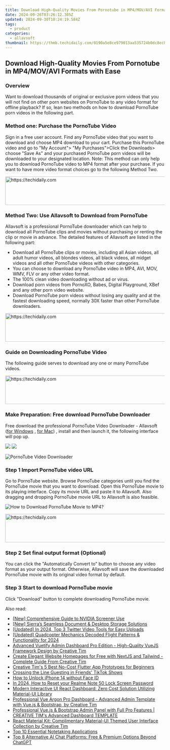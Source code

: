 ```yaml
---
title: Download High-Quality Movies From Pornotube in MP4/MOV/AVI Formats with Ease
date: 2024-09-26T03:26:12.305Z
updated: 2024-09-30T10:24:19.584Z
tags:
  - product
categories:
  - allavsoft
thumbnail: https://thmb.techidaily.com/0190a5e8ce979013aa535724b0dc8ec8d018ff0f571a11067b3efc6f1f0245eb.jpg
---
```


## Download High-Quality Movies From Pornotube in MP4/MOV/AVI Formats with Ease

### Overview

Want to download thousands of original or exclusive porn videos that you will not find on other porn websites on PornoTube to any video format for offline playback? If so, lean two methods on how to download PornoTube porn videos in the following part.

### Method one: Purchase the PornoTube Video

Sign in a free user account. Find any PornoTube video that you want to download and choose MP4 download to your cart. Purchase this PornoTube video and go to "My Account"> "My Purchases">Click the Downloads> choose "Save As" and your purchased PornoTube porn videos will be downloaded to your designated location. Note: This method can only help you to download PornoTube video to MP4 format after your purchase. If you want to have more video format choices go to the following Method Two.

<!-- affiliate ads begin -->
<a href="https://appsumo.8odi.net/c/5597632/2144289/7443" target="_top" id="2144289">
  <img src="//a.impactradius-go.com/display-ad/7443-2144289" border="0" alt="https://techidaily.com" width="728" height="90"/>
</a>
<img height="0" width="0" src="https://appsumo.8odi.net/i/5597632/2144289/7443" style="position:absolute;visibility:hidden;" border="0" />
<!-- affiliate ads end -->

### Method Two: Use Allavsoft to Download from PornoTube

Allavsoft is a professional PornoTube downloader which can help to download all PornoTube clips and movies without purchasing or renting the clip or movie in advance. The detailed features of Allavsoft are listed in the following part:

* Download all PornoTube clips or movies, including all Asian videos, all adult humor videos, all blondes videos, all black videos, all midget videos and all other PornoTube videos with other categories.
* You can choose to download any PornoTube video in MP4, AVI, MOV, WMV, FLV or any other video format.
* The 100% clean video downloading without ad or virus.
* Download porn videos from PornoXO, Babes, Digital Playground, XBef and any other porn video website.
* Download PornoTube porn videos without losing any quality and at the fastest downloading speed, normally 30X faster than other PornoTube downloaders.

<!-- affiliate ads begin -->
<a href="https://aligracehair.sjv.io/c/5597632/1918703/19272" target="_top" id="1918703">
  <img src="//a.impactradius-go.com/display-ad/19272-1918703" border="0" alt="https://techidaily.com" width="728" height="90"/>
</a>
<img height="0" width="0" src="https://aligracehair.sjv.io/i/5597632/1918703/19272" style="position:absolute;visibility:hidden;" border="0" />
<!-- affiliate ads end -->

### Guide on Downloading PornoTube Video

The following guide serves to download any one or many PornoTube videos.

<!-- affiliate ads begin -->
<a href="https://aligracehair.sjv.io/c/5597632/1880976/19272" target="_top" id="1880976">
  <img src="//a.impactradius-go.com/display-ad/19272-1880976" border="0" alt="https://techidaily.com" width="728" height="90"/>
</a>
<img height="0" width="0" src="https://aligracehair.sjv.io/i/5597632/1880976/19272" style="position:absolute;visibility:hidden;" border="0" />
<!-- affiliate ads end -->

### Make Preparation: Free download PornoTube Downloader

Free download the professional PornoTube Video Downloader - Allavsoft ([for Windows](https://tools.techidaily.com/allavsoft/products/) , [for Mac](https://tools.techidaily.com/allavsoft/products/)) , install and then launch it, the following interface will pop up.

[![](https://www.allavsoft.com/how-to/../images/how-to/free-download-win.jpg)](https://tools.techidaily.com/allavsoft/products/) [![](https://www.allavsoft.com/how-to/../images/how-to/free-download-mac.jpg)](https://tools.techidaily.com/allavsoft/products/)

![PornoTube Video Downloader](https://www.allavsoft.com/how-to/../images/allavsoft/screen-shot-600.jpg)

### Step 1 Import PornoTube video URL

Go to PornoTube website. Browse PornoTube categories until you find the PornoTube movie that you want to download. Open this PornoTube movie to its playing interface. Copy its movie URL and paste it to Allavsoft. Also dragging and dropping PornoTube movie URL to Allavsoft is also feasible.

![How to Download PornoTube Movie to MP4?](https://www.allavsoft.com/how-to/../images/how-to/download-rtmp-video/download-rtmp-video.jpg)

<!-- affiliate ads begin -->
<a href="https://appsumo.8odi.net/c/5597632/2049391/7443" target="_top" id="2049391">
  <img src="//a.impactradius-go.com/display-ad/7443-2049391" border="0" alt="https://techidaily.com" width="728" height="90"/>
</a>
<img height="0" width="0" src="https://appsumo.8odi.net/i/5597632/2049391/7443" style="position:absolute;visibility:hidden;" border="0" />
<!-- affiliate ads end -->

### Step 2 Set final output format (Optional)

You can click the "Automatically Convert to" button to choose any video format as your output format. Otherwise, Allavsoft will save the downloaded PornoTube movie with its original video format by default.

### Step 3 Start to download PornoTube movie

Click "Download" button to complete downloading PornoTube movie.

<ins class="adsbygoogle"
     style="display:block"
     data-ad-format="autorelaxed"
     data-ad-client="ca-pub-7571918770474297"
     data-ad-slot="1223367746"></ins>

<ins class="adsbygoogle"
     style="display:block"
     data-ad-client="ca-pub-7571918770474297"
     data-ad-slot="8358498916"
     data-ad-format="auto"
     data-full-width-responsive="true"></ins>

<span class="atpl-alsoreadstyle">Also read:</span>
<div><ul>
<li><a href="https://desktop-recording.techidaily.com/new-comprehensive-guide-to-nvidia-screener-use/"><u>[New] Comprehensive Guide to NVIDIA Screener Use</u></a></li>
<li><a href="https://extra-skills.techidaily.com/new-sierras-seamless-document-and-desktop-storage-solutions/"><u>[New] Sierra’s Seamless Document & Desktop Storage Solutions</u></a></li>
<li><a href="https://fox-glue.techidaily.com/updated-in-2024-top-3-twitter-video-tools-for-easy-uploads/"><u>[Updated] In 2024, Top 3 Twitter Video Tools for Easy Uploads</u></a></li>
<li><a href="https://fox-blue.techidaily.com/updated-quadcopter-mechanics-decoded-flight-patterns-and-functionality-for-2024/"><u>[Updated] Quadcopter Mechanics Decoded Flight Patterns & Functionality for 2024</u></a></li>
<li><a href="https://fox-tips.techidaily.com/advanced-vuetify-admin-dashboard-pro-edition-high-quality-vuejs-framework-design-by-creative-tim/"><u>Advanced Vuetify Admin Dashboard Pro Edition - High-Quality VueJS Framework Design by Creative Tim</u></a></li>
<li><a href="https://fox-tips.techidaily.com/create-elegant-website-homepages-for-free-with-nextjs-and-tailwind-complete-guide-from-creative-tim/"><u>Create Elegant Website Homepages for Free with NextJS and Tailwind - Complete Guide From Creative Tim</u></a></li>
<li><a href="https://fox-tips.techidaily.com/creative-tims-5-best-no-cost-flutter-app-prototypes-for-beginners/"><u>Creative Tim's 5 Best No-Cost Flutter App Prototypes for Beginners</u></a></li>
<li><a href="https://tiktok-clips.techidaily.com/crossing-the-line-guesting-in-friends-tiktok-shows/"><u>Crossing the Line Guesting in Friends' TikTok Shows</u></a></li>
<li><a href="https://review-topics.techidaily.com/how-to-unlock-iphone-14-without-face-id-by-drfone-ios-unlock-ios-unlock/"><u>How to Unlock iPhone 14 without Face ID</u></a></li>
<li><a href="https://easy-unlock-android.techidaily.com/in-2024-how-to-reset-your-realme-note-50-lock-screen-password-by-drfone-android/"><u>In 2024, How to Reset your Realme Note 50 Lock Screen Password</u></a></li>
<li><a href="https://fox-tips.techidaily.com/modern-interactive-ui-react-dashboard-zero-cost-solution-utilizing-material-ui-library/"><u>Modern Interactive UI React Dashboard: Zero Cost Solution Utilizing Material-UI Library</u></a></li>
<li><a href="https://fox-tips.techidaily.com/professional-vue-argon-pro-dashboard-advanced-admin-template-with-vuejs-and-bootstrap-by-creative-tim/"><u>Professional Vue Argon Pro Dashboard - Advanced Admin Template with Vue.js & Bootstrap, by Creative Tim</u></a></li>
<li><a href="https://fox-tips.techidaily.com/professional-vuejs-and-bootstrap-admin-panel-with-full-pro-features-creative-tims-advanced-dashboard-template/"><u>Professional Vue.js & Bootstrap Admin Panel with Full Pro Features | CREATIVE TIM's Advanced Dashboard TEMPLATE</u></a></li>
<li><a href="https://fox-tips.techidaily.com/react-material-kit-complimentary-material-ui-themed-user-interface-collection-by-creative-tim/"><u>React Material Kit: Complimentary Material-UI Themed User Interface Collection by Creative Tim</u></a></li>
<li><a href="https://techno-recovery.techidaily.com/top-10-essential-notetaking-applications/"><u>Top 10 Essential Notetaking Applications</u></a></li>
<li><a href="https://some-skills.techidaily.com/top-8-alternative-ai-chat-platforms-free-and-premium-options-beyond-chatgpt/"><u>Top 8 Alternative AI Chat Platforms: Free & Premium Options Beyond ChatGPT</u></a></li>
</ul></div>

